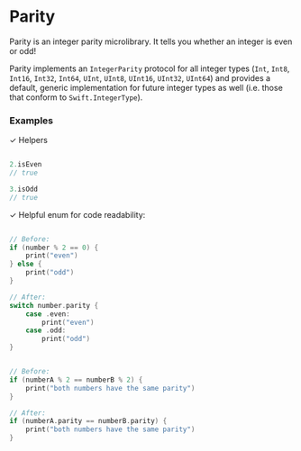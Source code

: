 # Parity

Parity is an integer parity microlibrary. It tells you whether an integer is even or odd!

Parity implements an `IntegerParity` protocol for all integer types (`Int`, `Int8`, `Int16`, `Int32`, `Int64`, `UInt`, `UInt8`, `UInt16`, `UInt32`, `UInt64`) and provides a default, generic implementation for future integer types as well (i.e. those that conform to `Swift.IntegerType`).

### Examples

✓ Helpers

```swift

2.isEven
// true

3.isOdd
// true

```

✓ Helpful enum for code readability:

```swift

// Before:
if (number % 2 == 0) {
    print("even")
} else {
    print("odd")
}

// After:
switch number.parity {
    case .even:
        print("even")
    case .odd:
        print("odd")
}

```

```swift

// Before:
if (numberA % 2 == numberB % 2) {
    print("both numbers have the same parity")
}

// After:
if (numberA.parity == numberB.parity) {
    print("both numbers have the same parity")
}

```